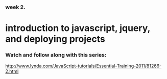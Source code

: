 ### week 2. 
# introduction to javascript, jquery, and deploying projects

### Watch and follow along with this series:
http://www.lynda.com/JavaScript-tutorials/Essential-Training-2011/81266-2.html